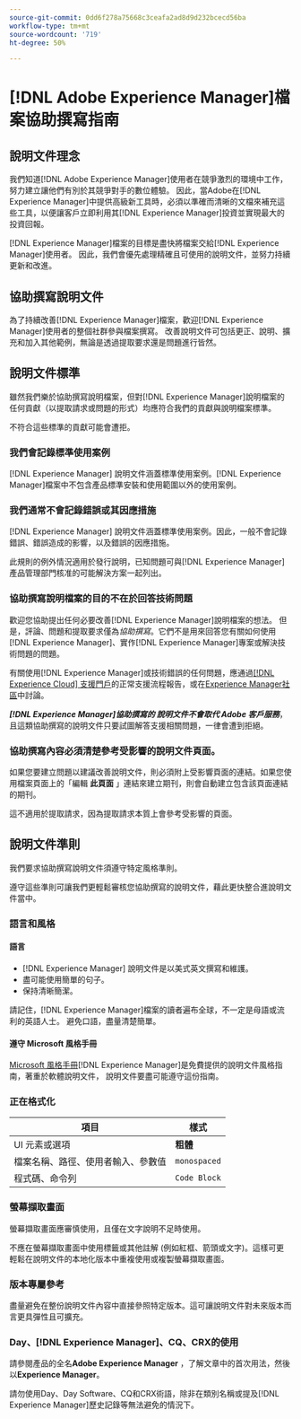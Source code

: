 ```yaml
---
source-git-commit: 0dd6f278a75668c3ceafa2ad8d9d232bcecd56ba
workflow-type: tm+mt
source-wordcount: '719'
ht-degree: 50%

---
```

# [!DNL Adobe Experience Manager]檔案協助撰寫指南

## 說明文件理念

我們知道[!DNL Adobe Experience Manager]使用者在競爭激烈的環境中工作，努力建立讓他們有別於其競爭對手的數位體驗。 因此，當Adobe在[!DNL Experience Manager]中提供高級新工具時，必須以準確而清晰的文檔來補充這些工具，以便讓客戶立即利用其[!DNL Experience Manager]投資並實現最大的投資回報。

[!DNL Experience Manager]檔案的目標是盡快將檔案交給[!DNL Experience Manager]使用者。 因此，我們會優先處理精確且可使用的說明文件，並努力持續更新和改進。

## 協助撰寫說明文件

為了持續改善[!DNL Experience Manager]檔案，歡迎[!DNL Experience Manager]使用者的整個社群參與檔案撰寫。 改善說明文件可包括更正、說明、擴充和加入其他範例，無論是透過提取要求還是問題進行皆然。

## 說明文件標準

雖然我們樂於協助撰寫說明檔案，但對[!DNL Experience Manager]說明檔案的任何貢獻（以提取請求或問題的形式）均應符合我們的貢獻與說明檔案標準。

不符合這些標準的貢獻可能會遭拒。

### 我們會記錄標準使用案例

[!DNL Experience Manager] 說明文件涵蓋標準使用案例。[!DNL Experience Manager]檔案中不包含產品標準安裝和使用範圍以外的使用案例。

### 我們通常不會記錄錯誤或其因應措施

[!DNL Experience Manager] 說明文件涵蓋標準使用案例。因此，一般不會記錄錯誤、錯誤造成的影響，以及錯誤的因應措施。

此規則的例外情況適用於發行說明，已知問題可與[!DNL Experience Manager]產品管理部門核准的可能解決方案一起列出。

### 協助撰寫說明檔案的目的不在於回答技術問題

歡迎您協助提出任何必要改善[!DNL Experience Manager]說明檔案的想法。 但是，評論、問題和提取要求僅為&#x200B;*協助撰寫*。它們不是用來回答您有關如何使用[!DNL Experience Manager]、實作[!DNL Experience Manager]專案或解決技術問題的問題。

有關使用[!DNL Experience Manager]或技術錯誤的任何問題，應通過[[!DNL Experience Cloud] 支援門戶](https://experienceleague.adobe.com/?support-solution=Experience+Manager#support)的正常支援流程報告，或在[Experience Manager社區](https://experienceleaguecommunities.adobe.com/t5/adobe-experience-manager/ct-p/adobe-experience-manager-community)中討論。

***[!DNL Experience Manager]協助撰寫的 說明文件不會取代 Adobe 客戶服務***，且這類協助撰寫的說明文件只要試圖解答支援相關問題，一律會遭到拒絕。

### 協助撰寫內容必須清楚參考受影響的說明文件頁面。

如果您要建立問題以建議改善說明文件，則必須附上受影響頁面的連結。如果您使用檔案頁面上的「編輯 **此頁面** 」連結來建立期刊，則會自動建立包含該頁面連結的期刊。

這不適用於提取請求，因為提取請求本質上會參考受影響的頁面。

## 說明文件準則

我們要求協助撰寫說明文件須遵守特定風格準則。

遵守這些準則可讓我們更輕鬆審核您協助撰寫的說明文件，藉此更快整合進說明文件當中。

### 語言和風格

#### 語言

* [!DNL Experience Manager] 說明文件是以美式英文撰寫和維護。
* 盡可能使用簡單的句子。
* 保持清晰簡潔。

請記住，[!DNL Experience Manager]檔案的讀者遍布全球，不一定是母語或流利的英語人士。 避免口語，盡量清楚簡單。

#### 遵守 Microsoft 風格手冊

[Microsoft 風格手冊](https://docs.microsoft.com/zh-tw/style-guide/welcome/)[!DNL Experience Manager]是免費提供的說明文件風格指南，著重於軟體說明文件， 說明文件要盡可能遵守這份指南。

### 正在格式化

| 項目 | 樣式 |
|---|---|
| UI 元素或選項 | **粗體** |
| 檔案名稱、路徑、使用者輸入、參數值 | `monospaced` |
| 程式碼、命令列 | ```Code Block``` |

### 螢幕擷取畫面

螢幕擷取畫面應審慎使用，且僅在文字說明不足時使用。

不應在螢幕擷取畫面中使用標籤或其他註解 (例如紅框、箭頭或文字)。這樣可更輕鬆在說明文件的本地化版本中重複使用或複製螢幕擷取畫面。

### 版本專屬參考

盡量避免在整份說明文件內容中直接參照特定版本。這可讓說明文件對未來版本而言更具彈性且可擴充。

### Day、[!DNL Experience Manager]、CQ、CRX的使用

請參閱產品的全名&#x200B;**Adobe Experience Manager** ，了解文章中的首次用法，然後以&#x200B;**Experience Manager**。

請勿使用Day、Day Software、CQ和CRX術語，除非在類別名稱或提及[!DNL Experience Manager]歷史記錄等無法避免的情況下。
